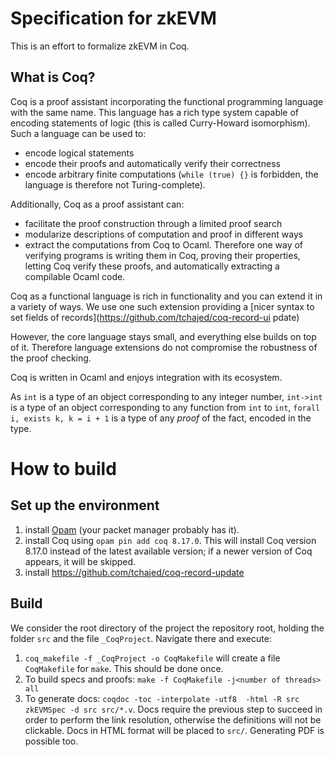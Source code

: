 # Specification for zkEVM

This is an effort to formalize zkEVM in Coq.

## What is Coq?

Coq is a proof assistant incorporating the functional programming language with the same name.
This language has a rich type system capable of encoding statements of logic (this is called Curry-Howard isomorphism).
Such a language can be used to:

- encode logical statements
- encode their proofs and automatically verify their correctness
- encode arbitrary finite computations (`while (true) {}` is forbidden, the language is therefore not Turing-complete).

Additionally, Coq as a proof assistant can:

- facilitate the proof construction through a limited proof search
- modularize descriptions of computation and proof in different ways
- extract the computations from Coq to Ocaml. Therefore one way of verifying programs is writing them in Coq, proving their properties, letting Coq verify these proofs, and automatically extracting a compilable Ocaml code.


Coq as a functional language is rich in functionality and you can extend it in a variety of ways.
We use one such extension providing a [nicer syntax to set fields of records](https://github.com/tchajed/coq-record-ui pdate)

However, the core language stays small, and everything else builds on top of it.
Therefore language extensions do not compromise the robustness of the proof checking.

Coq is written in Ocaml and enjoys integration with its ecosystem.


As `int` is a type of an object corresponding to any integer number, `int->int` is a type of an object corresponding to any function from `int` to `int`, `forall i, exists k, k = i + 1` is a type of any *proof* of the fact, encoded in the type.


#  How to build

## Set up the environment
1. install [Opam](https://opam.ocaml.org/) (your packet manager probably has it).
2. install Coq using `opam pin add coq 8.17.0`. This will install Coq version 8.17.0 instead of the latest available version; if a newer version of Coq appears, it will be skipped.
3. install https://github.com/tchajed/coq-record-update

## Build

We consider the root directory of the project the repository root, holding the folder `src` and the file `_CoqProject`.
Navigate there and execute:

1. `coq_makefile -f _CoqProject -o CoqMakefile` will create a file `CoqMakefile` for `make`. This should be done once.
2. To build specs and proofs: `make -f CoqMakefile -j<number of threads> all`
3. To generate docs: `coqdoc -toc -interpolate -utf8  -html -R src zkEVMSpec -d src src/*.v`. Docs require the previous step to succeed in order to perform the link resolution, otherwise the definitions will not be clickable. Docs in HTML format will be placed to `src/`. Generating PDF is possible too.
